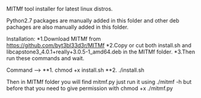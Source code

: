 MITMf tool installer for latest linux distros.

Python2.7 packages are manually added in this folder and other deb pachages are also manually added in this folder.

Installation:
          *1.Download MITMf from https://github.com/byt3bl33d3r/MITMf
          *2.Copy or cut both install.sh and libcapstone3_4.0.1+really+3.0.5-1_amd64.deb in the MITMf folder.
          *3.Then run these commands and wait.

Command --> **1. chmod +x install.sh
            **2. ./install.sh 


Then in MITMf folder you will find mitmf.py just run it using ./mitmf -h but before that you need to give permission with chmod +x ./mitmf.py 
